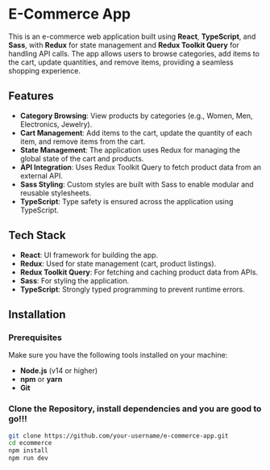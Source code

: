 # E-Commerce App

This is an e-commerce web application built using **React**, **TypeScript**, and **Sass**, with **Redux** for state management and **Redux Toolkit Query** for handling API calls. The app allows users to browse categories, add items to the cart, update quantities, and remove items, providing a seamless shopping experience.

## Features

- **Category Browsing**: View products by categories (e.g., Women, Men, Electronics, Jewelry).
- **Cart Management**: Add items to the cart, update the quantity of each item, and remove items from the cart.
- **State Management**: The application uses Redux for managing the global state of the cart and products.
- **API Integration**: Uses Redux Toolkit Query to fetch product data from an external API.
- **Sass Styling**: Custom styles are built with Sass to enable modular and reusable stylesheets.
- **TypeScript**: Type safety is ensured across the application using TypeScript.

## Tech Stack

- **React**: UI framework for building the app.
- **Redux**: Used for state management (cart, product listings).
- **Redux Toolkit Query**: For fetching and caching product data from APIs.
- **Sass**: For styling the application.
- **TypeScript**: Strongly typed programming to prevent runtime errors.

## Installation

### Prerequisites

Make sure you have the following tools installed on your machine:

- **Node.js** (v14 or higher)
- **npm** or **yarn**
- **Git**

### Clone the Repository, install dependencies and you are good to go!!!

```bash
git clone https://github.com/your-username/e-commerce-app.git
cd ecommerce
npm install
npm run dev
```
